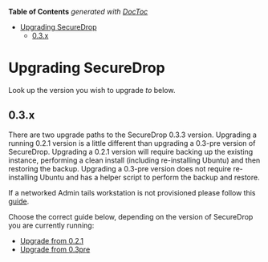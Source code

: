 <!-- START doctoc generated TOC please keep comment here to allow auto update -->
<!-- DON'T EDIT THIS SECTION, INSTEAD RE-RUN doctoc TO UPDATE -->
**Table of Contents**  *generated with [DocToc](http://doctoc.herokuapp.com/)*

- [Upgrading SecureDrop](#upgrading-securedrop)
  - [0.3.x](#03x)

<!-- END doctoc generated TOC please keep comment here to allow auto update -->

# Upgrading SecureDrop

Look up the version you wish to upgrade *to* below.

## 0.3.x

There are two upgrade paths to the SecureDrop 0.3.3 version. Upgrading a
running 0.2.1 version is a little different than upgrading a 0.3-pre version of
SecureDrop. Upgrading a 0.2.1 version will require backing up the existing
instance, performing a clean install (including re-installing Ubuntu) and then
restoring the backup. Upgrading a 0.3-pre version does not require
re-installing Ubuntu and has a helper script to perform the backup and restore.

If a networked Admin tails workstation is not provisioned please follow this
[guide](tails_guide.md).

Choose the correct guide below, depending on the version of SecureDrop you are
currently running:

* [Upgrade from 0.2.1](0.2.1-upgrade-to-0.3.3.md)
* [Upgrade from 0.3pre](0.3-pre-upgrade-to-0.3.3.md)

